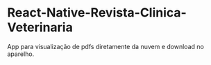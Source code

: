 # React-Native-Revista-Clinica-Veterinaria

App para visualização de pdfs diretamente da nuvem e download no aparelho.

